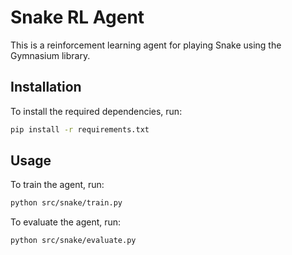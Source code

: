 # Snake RL Agent

This is a reinforcement learning agent for playing Snake using the Gymnasium library.

## Installation

To install the required dependencies, run:

```bash
pip install -r requirements.txt
```

## Usage

To train the agent, run:

```bash
python src/snake/train.py
```

To evaluate the agent, run:

```bash
python src/snake/evaluate.py
```
